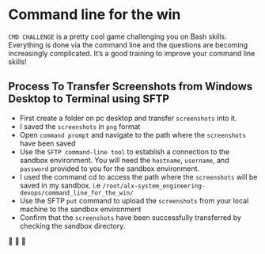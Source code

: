 # Command line for the win

``CMD CHALLENGE`` is a pretty cool game challenging you on Bash skills. Everything is done via the command line and the questions are becoming increasingly complicated. It’s a good training to improve your command line skills!

## Process To Transfer Screenshots from Windows Desktop to Terminal using SFTP
* First create a folder on pc desktop and transfer ``screenshots`` into it.
* I saved the ``screenshots`` in ``png`` format
* Open ``command prompt`` and navigate to the path where the ``screenshots`` have been saved
* Use the ``SFTP command-line tool`` to establish a connection to the sandbox environment.
  You will need the ``hostname``, ``username``, and ``password`` provided to you for the sandbox
  environment.
* I used the command cd to access the path where the ``screenshots`` will be saved in my sandbox. i.e ``/root/alx-system_engineering-devops/command_line_for_the_win/``
* Use the SFTP ``put`` command to upload the ``screenshots`` from your local machine to the
  sandbox environment
* Confirm that the ``screenshots`` have been successfully transferred by checking the
  sandbox directory.
		

:raised_hands: :raised_hands: :raised_hands:
